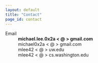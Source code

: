 ```yaml
---
layout: default
title: "Contact"
page_id: contact
---
```


<dl>
    <dt>Email</dt>
    <dd>
        <strong>michael.lee.<span style="display:none;">[RANDOM ANTI-SPAM TEXT -- remove me]</span>0x2a &lt; @ &gt; gmail.com</strong>
        <br />
        michael0x2a<span style="display:none;">[RANDOM ANTI-SPAM TEXT -- remove me]</span> &lt; @ &gt; gmail.com
        <br />
        mlee42 &lt; @ &gt; uw.<span style="display:none;">[RANDOM ANTI-SPAM TEXT -- remove me ]</span>edu
        <br />
        mlee42 &lt; @ &gt; cs.washington.<span style="display:none;">[RANDOM ANTI-SPAM TEXT -- remove me ]</span>edu
    </dd>
</dl>

